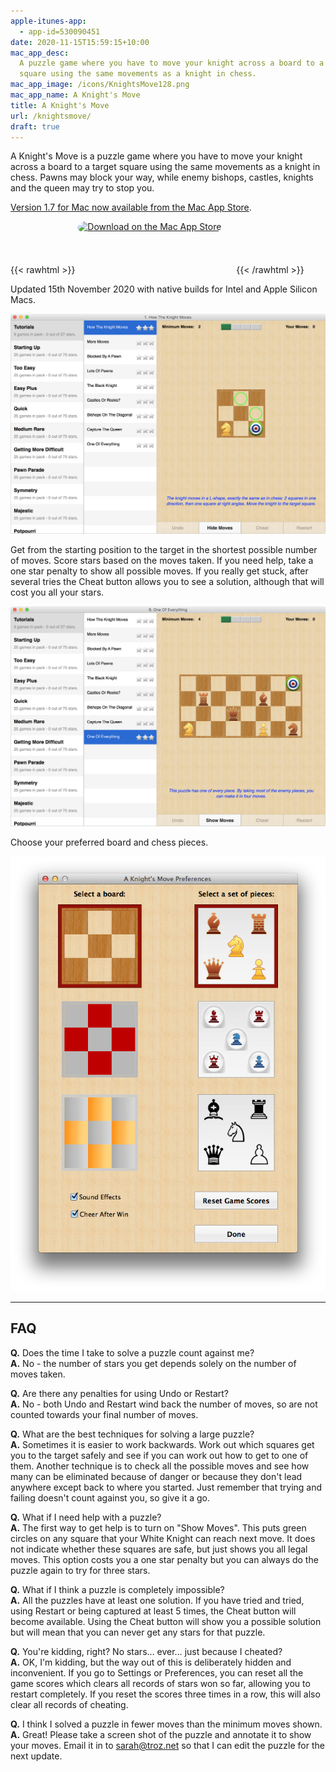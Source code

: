 ```yaml
---
apple-itunes-app:
  - app-id=530090451
date: 2020-11-15T15:59:15+10:00
mac_app_desc:
  A puzzle game where you have to move your knight across a board to a target
  square using the same movements as a knight in chess.
mac_app_image: /icons/KnightsMove128.png
mac_app_name: A Knight's Move
title: A Knight's Move
url: /knightsmove/
draft: true
---
```


A Knight's Move is a puzzle game where you have to move your knight across a
board to a target square using the same movements as a knight in chess. Pawns
may block your way, while enemy bishops, castles, knights and the queen may try
to stop you.

[Version 1.7 for Mac now available from the Mac App Store][1].

{{< rawhtml >}}
<a href="https://apps.apple.com/us/app/a-knights-move/id533321133?mt=12&amp;itsct=apps_box&amp;itscg=30200" style="display: inline-block; overflow: hidden; border-top-left-radius: 13px; border-top-right-radius: 13px; border-bottom-right-radius: 13px; border-bottom-left-radius: 13px; width: 250px; height: 83px;"><img src="https://tools.applemediaservices.com/api/badges/download-on-the-mac-app-store/white/en-US?size=250x83&amp;releaseDate=1341705600&h=662bce6161434aa50ebfef20522f7e06" alt="Download on the Mac App Store" style="border-top-left-radius: 13px; border-top-right-radius: 13px; border-bottom-right-radius: 13px; border-bottom-left-radius: 13px; width: 250px; height: 83px;"></a>
{{< /rawhtml >}}

Updated 15th November 2020 with native builds for Intel and Apple Silicon Macs.

[1]: http://itunes.apple.com/app/a-knights-move/id533321133

![A Knight's Move for Mac][3]

[3]: /images/KnightsMoveMac1.png

Get from the starting position to the target in the shortest possible number of
moves. Score stars based on the moves taken. If you need help, take a one star
penalty to show all possible moves. If you really get stuck, after several tries
the Cheat button allows you to see a solution, although that will cost you all
your stars.

![A Knight's Move for Mac][5]

[5]: /images/KnightsMoveMac2.png

Choose your preferred board and chess pieces.

![A Knight's Move Preferences][8]

[8]: /images/KM-Prefs.png

---

## FAQ

**Q.** Does the time I take to solve a puzzle count against me?\
**A.** No - the number of stars you get depends solely on the number of moves taken.

**Q.** Are there any penalties for using Undo or Restart?\
**A.** No - both Undo and Restart wind back the number of moves, so are not counted
towards your final number of moves.

**Q.** What are the best techniques for solving a large puzzle?\
**A.** Sometimes it is easier to work backwards. Work out which squares get you to
the target safely and see if you can work out how to get to one of them. Another
technique is to check all the possible moves and see how many can be eliminated because
of danger or because they don't lead anywhere except back to where you started. Just
remember that trying and failing doesn't count against you, so give it a go.

**Q.** What if I need help with a puzzle?\
**A.** The first way to get help is to turn on "Show Moves". This puts green circles
on any square that your White Knight can reach next move. It does not indicate whether
these squares are safe, but just shows you all legal moves. This option costs you
a one star penalty but you can always do the puzzle again to try for three stars.

**Q.** What if I think a puzzle is completely impossible?\
**A.** All the puzzles have at least one solution. If you have tried and tried, using
Restart or being captured at least 5 times, the Cheat button will become available.
Using the Cheat button will show you a possible solution but will mean that you can
never get any stars for that puzzle.

**Q.** You're kidding, right? No stars… ever… just because I cheated?\
**A.** OK, I'm kidding, but the way out of this is deliberately hidden and inconvenient.
If you go to Settings or Preferences, you can reset all the game scores which clears
all records of stars won so far, allowing you to restart completely. If you reset
the scores three times in a row, this will also clear all records of cheating.

**Q.** I think I solved a puzzle in fewer moves than the minimum moves shown.\
**A.** Great! Please take a screen shot of the puzzle and annotate it to show your
moves. Email it in to sarah@troz.net so that I can edit the puzzle for the next update.

[15]: /a-knights-move-1-3/ 'A Knight’s Move 1.3'
